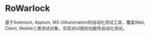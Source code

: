 # RoWarlock
基于Selenium, Appium, MS UIAutomaiton的自动化测试工具，覆盖Web, Client, Mobile三类测试对象，实现对UI层的功能性自动化测试。
